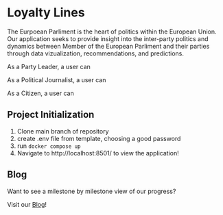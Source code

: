 # Loyalty Lines

The Eurpoean Parliment is the heart of politics within the European Union. 
Our application seeks to provide insight into the inter-party politics and dynamics between Member of the European Parliment and their parties through data vizualization, recommendations, and predictions. 

As a Party Leader, a user can 

As a Political Journalist, a user can 

As a Citizen, a user can


## Project Initialization 

1. Clone main branch of repository 
2. create .env file from template, choosing a good password
3. run ```docker compose up```
4. Navigate to http://localhost:8501/ to view the application!


## Blog

Want to see a milestone by milestone view of our progress? 

Visit our [Blog](https://github.com/alexangione419/BelgianBloggers)!

